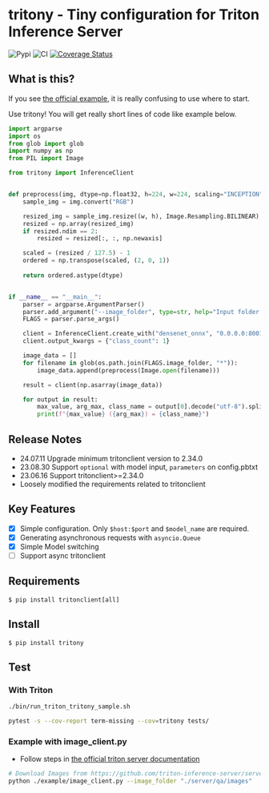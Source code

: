 # tritony - Tiny configuration for Triton Inference Server

![Pypi](https://badge.fury.io/py/tritony.svg)
![CI](https://github.com/rtzr/tritony/actions/workflows/pre-commit_pytest.yml/badge.svg)
[![Coverage Status](https://coveralls.io/repos/github/rtzr/tritony/badge.svg?branch=main)](https://coveralls.io/github/rtzr/tritony?branch=main)

## What is this?

If you see [the official example](https://github.com/triton-inference-server/client/tree/main/src/python/examples), it is really confusing to use where to start.

Use tritony! You will get really short lines of code like example below.

```python
import argparse
import os
from glob import glob
import numpy as np
from PIL import Image

from tritony import InferenceClient


def preprocess(img, dtype=np.float32, h=224, w=224, scaling="INCEPTION"):
    sample_img = img.convert("RGB")

    resized_img = sample_img.resize((w, h), Image.Resampling.BILINEAR)
    resized = np.array(resized_img)
    if resized.ndim == 2:
        resized = resized[:, :, np.newaxis]

    scaled = (resized / 127.5) - 1
    ordered = np.transpose(scaled, (2, 0, 1))
    
    return ordered.astype(dtype)


if __name__ == "__main__":
    parser = argparse.ArgumentParser()
    parser.add_argument("--image_folder", type=str, help="Input folder.")
    FLAGS = parser.parse_args()

    client = InferenceClient.create_with("densenet_onnx", "0.0.0.0:8001", input_dims=3, protocol="grpc")
    client.output_kwargs = {"class_count": 1}

    image_data = []
    for filename in glob(os.path.join(FLAGS.image_folder, "*")):
        image_data.append(preprocess(Image.open(filename)))

    result = client(np.asarray(image_data))

    for output in result:
        max_value, arg_max, class_name = output[0].decode("utf-8").split(":")
        print(f"{max_value} ({arg_max}) = {class_name}")
```

## Release Notes

- 24.07.11 Upgrade minimum tritonclient version to 2.34.0
- 23.08.30 Support `optional` with model input, `parameters` on config.pbtxt
- 23.06.16 Support tritonclient>=2.34.0
- Loosely modified the requirements related to tritonclient


## Key Features

- [x] Simple configuration. Only `$host:$port` and `$model_name` are required.
- [x] Generating asynchronous requests with `asyncio.Queue`
- [x] Simple Model switching
- [ ] Support async tritonclient

## Requirements

    $ pip install tritonclient[all]

## Install

    $ pip install tritony

## Test

### With Triton

```bash
./bin/run_triton_tritony_sample.sh
```

```bash
pytest -s --cov-report term-missing --cov=tritony tests/
```

### Example with image_client.py

- Follow steps
  in [the official triton server documentation](https://github.com/triton-inference-server/server#serve-a-model-in-3-easy-steps)

```bash
# Download Images from https://github.com/triton-inference-server/server.git
python ./example/image_client.py --image_folder "./server/qa/images"
```

